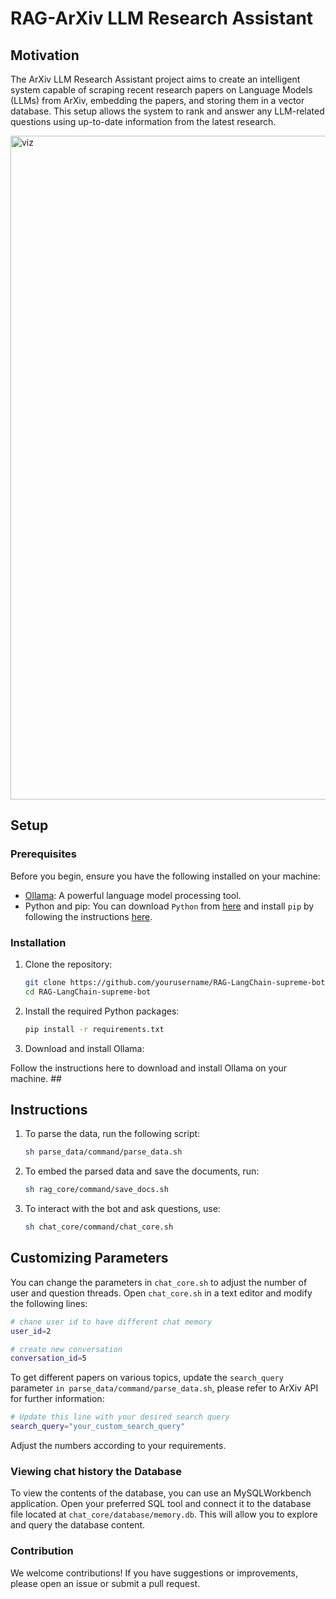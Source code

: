 # RAG-ArXiv LLM Research Assistant

## Motivation
The ArXiv LLM Research Assistant project aims to create an intelligent system capable of scraping recent research papers on Language Models (LLMs) from ArXiv, embedding the papers, and storing them in a vector database. This setup allows the system to rank and answer any LLM-related questions using up-to-date information from the latest research.

<img width="1062" alt="viz" src="https://github.com/user-attachments/assets/9b256c6e-789a-44bc-a585-f6859fc00b41">


## Setup

### Prerequisites
Before you begin, ensure you have the following installed on your machine:

- [Ollama](https://ollama.com/download): A powerful language model processing tool.
- Python and pip: You can download `Python` from [here](https://www.python.org/downloads/) and install `pip` by following the instructions [here](https://pip.pypa.io/en/stable/installation/).

### Installation
1. Clone the repository:
   
   ```bash
   git clone https://github.com/yourusername/RAG-LangChain-supreme-bot.git
   cd RAG-LangChain-supreme-bot
   ```

2. Install the required Python packages:

    ```bash
    pip install -r requirements.txt
    ```
3. Download and install Ollama:

Follow the instructions here to download and install Ollama on your machine. ## 
 
## Instructions  
   
1. To parse the data, run the following script:


    ```bash
    sh parse_data/command/parse_data.sh
    ``` 

2. To embed the parsed data and save the documents, run:

    ```bash
    sh rag_core/command/save_docs.sh
    ```
    
3. To interact with the bot and ask questions, use:

    ```bash
    sh chat_core/command/chat_core.sh
    ```


## Customizing Parameters

You can change the parameters in `chat_core.sh` to adjust the number of user and question threads. Open `chat_core.sh` in a text editor and modify the following lines:

```bash
# chane user id to have different chat memory
user_id=2

# create new conversation
conversation_id=5
```

To get different papers on various topics, update the `search_query` parameter `in parse_data/command/parse_data.sh`, please refer to ArXiv API for further information:


```bash
# Update this line with your desired search query
search_query="your_custom_search_query"
```

Adjust the numbers according to your requirements.


### Viewing chat history the Database

To view the contents of the database, you can use an MySQLWorkbench application. Open your preferred SQL tool and connect it to the database file located at `chat_core/database/memory.db`. This will allow you to explore and query the database content.

### Contribution
We welcome contributions! If you have suggestions or improvements, please open an issue or submit a pull request.
